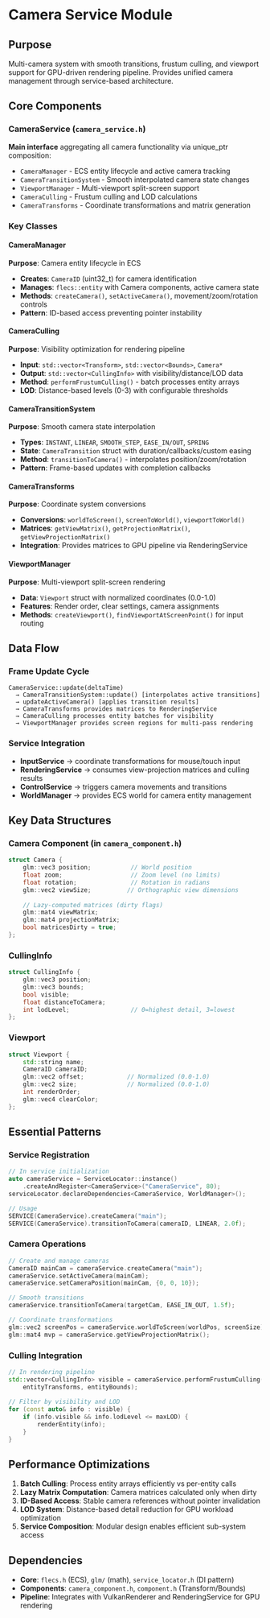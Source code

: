 # Camera Service Module

## Purpose
Multi-camera system with smooth transitions, frustum culling, and viewport support for GPU-driven rendering pipeline. Provides unified camera management through service-based architecture.

## Core Components

### CameraService (`camera_service.h`)
**Main interface** aggregating all camera functionality via unique_ptr composition:
- `CameraManager` - ECS entity lifecycle and active camera tracking
- `CameraTransitionSystem` - Smooth interpolated camera state changes
- `ViewportManager` - Multi-viewport split-screen support
- `CameraCulling` - Frustum culling and LOD calculations
- `CameraTransforms` - Coordinate transformations and matrix generation

### Key Classes

#### CameraManager
**Purpose**: Camera entity lifecycle in ECS
- **Creates**: `CameraID` (uint32_t) for camera identification
- **Manages**: `flecs::entity` with Camera components, active camera state
- **Methods**: `createCamera()`, `setActiveCamera()`, movement/zoom/rotation controls
- **Pattern**: ID-based access preventing pointer instability

#### CameraCulling  
**Purpose**: Visibility optimization for rendering pipeline
- **Input**: `std::vector<Transform>`, `std::vector<Bounds>`, `Camera*`
- **Output**: `std::vector<CullingInfo>` with visibility/distance/LOD data
- **Method**: `performFrustumCulling()` - batch processes entity arrays
- **LOD**: Distance-based levels (0-3) with configurable thresholds

#### CameraTransitionSystem
**Purpose**: Smooth camera state interpolation
- **Types**: `INSTANT`, `LINEAR`, `SMOOTH_STEP`, `EASE_IN/OUT`, `SPRING`
- **State**: `CameraTransition` struct with duration/callbacks/custom easing
- **Method**: `transitionToCamera()` - interpolates position/zoom/rotation
- **Pattern**: Frame-based updates with completion callbacks

#### CameraTransforms
**Purpose**: Coordinate system conversions
- **Conversions**: `worldToScreen()`, `screenToWorld()`, `viewportToWorld()`
- **Matrices**: `getViewMatrix()`, `getProjectionMatrix()`, `getViewProjectionMatrix()`
- **Integration**: Provides matrices to GPU pipeline via RenderingService

#### ViewportManager
**Purpose**: Multi-viewport split-screen rendering
- **Data**: `Viewport` struct with normalized coordinates (0.0-1.0)
- **Features**: Render order, clear settings, camera assignments
- **Methods**: `createViewport()`, `findViewportAtScreenPoint()` for input routing

## Data Flow

### Frame Update Cycle
```
CameraService::update(deltaTime)
  → CameraTransitionSystem::update() [interpolates active transitions]
  → updateActiveCamera() [applies transition results]
  → CameraTransforms provides matrices to RenderingService
  → CameraCulling processes entity batches for visibility
  → ViewportManager provides screen regions for multi-pass rendering
```

### Service Integration
- **InputService** → coordinate transformations for mouse/touch input
- **RenderingService** → consumes view-projection matrices and culling results
- **ControlService** → triggers camera movements and transitions
- **WorldManager** → provides ECS world for camera entity management

## Key Data Structures

### Camera Component (in `camera_component.h`)
```cpp
struct Camera {
    glm::vec3 position;           // World position
    float zoom;                   // Zoom level (no limits)
    float rotation;               // Rotation in radians
    glm::vec2 viewSize;          // Orthographic view dimensions
    
    // Lazy-computed matrices (dirty flags)
    glm::mat4 viewMatrix;
    glm::mat4 projectionMatrix;
    bool matricesDirty = true;
};
```

### CullingInfo
```cpp
struct CullingInfo {
    glm::vec3 position;
    glm::vec3 bounds;
    bool visible;
    float distanceToCamera;
    int lodLevel;                 // 0=highest detail, 3=lowest
};
```

### Viewport
```cpp
struct Viewport {
    std::string name;
    CameraID cameraID;
    glm::vec2 offset;            // Normalized (0.0-1.0)
    glm::vec2 size;              // Normalized (0.0-1.0)
    int renderOrder;
    glm::vec4 clearColor;
};
```

## Essential Patterns

### Service Registration
```cpp
// In service initialization
auto cameraService = ServiceLocator::instance()
    .createAndRegister<CameraService>("CameraService", 80);
serviceLocator.declareDependencies<CameraService, WorldManager>();

// Usage
SERVICE(CameraService).createCamera("main");
SERVICE(CameraService).transitionToCamera(cameraID, LINEAR, 2.0f);
```

### Camera Operations
```cpp
// Create and manage cameras
CameraID mainCam = cameraService.createCamera("main");
cameraService.setActiveCamera(mainCam);
cameraService.setCameraPosition(mainCam, {0, 0, 10});

// Smooth transitions
cameraService.transitionToCamera(targetCam, EASE_IN_OUT, 1.5f);

// Coordinate transformations
glm::vec2 screenPos = cameraService.worldToScreen(worldPos, screenSize);
glm::mat4 mvp = cameraService.getViewProjectionMatrix();
```

### Culling Integration
```cpp
// In rendering pipeline
std::vector<CullingInfo> visible = cameraService.performFrustumCulling(
    entityTransforms, entityBounds);
    
// Filter by visibility and LOD
for (const auto& info : visible) {
    if (info.visible && info.lodLevel <= maxLOD) {
        renderEntity(info);
    }
}
```

## Performance Optimizations

1. **Batch Culling**: Process entity arrays efficiently vs per-entity calls
2. **Lazy Matrix Computation**: Camera matrices calculated only when dirty
3. **ID-Based Access**: Stable camera references without pointer invalidation
4. **LOD System**: Distance-based detail reduction for GPU workload optimization
5. **Service Composition**: Modular design enables efficient sub-system access

## Dependencies

- **Core**: `flecs.h` (ECS), `glm/` (math), `service_locator.h` (DI pattern)
- **Components**: `camera_component.h`, `component.h` (Transform/Bounds)
- **Pipeline**: Integrates with VulkanRenderer and RenderingService for GPU rendering